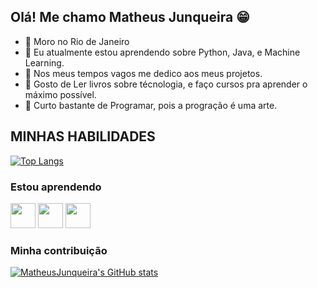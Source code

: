 ## Olá! Me chamo Matheus Junqueira :grin:

- 🌱 Moro no Rio de Janeiro 
- 🌱 Eu atualmente estou aprendendo sobre Python, Java, e Machine Learning.
- 🌱 Nos meus tempos vagos me dedico aos meus projetos.
- 🌱 Gosto de Ler livros sobre técnologia, e faço cursos pra aprender o máximo possível.
- 🌱 Curto bastante de Programar, pois a progração é uma arte.





## MINHAS HABILIDADES
[![Top Langs](https://github-readme-stats.vercel.app/api/top-langs/?username=MatheusJunqueiradaSilva)](https://github.com/MatheusJunqueiradaSilva/github-readme-stats)

### Estou aprendendo

<img src="https://cdn.jsdelivr.net/gh/devicons/devicon/icons/java/java-original.svg" width="40" height="40"/> <img src="https://cdn.jsdelivr.net/gh/devicons/devicon/icons/linux/linux-original.svg" width="40" height="40"/>
<img src="https://cdn.jsdelivr.net/gh/devicons/devicon/icons/spring/spring-original-wordmark.svg" width="40" height ="40" />

### Minha contribuição
[![MatheusJunqueira's GitHub stats](https://github-readme-stats.vercel.app/api?username=MatheusJunqueiradaSilva)](https://github.com/MatheusJunqueiradaSilva/github-readme-stats)
